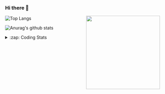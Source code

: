 ### Hi there 👋

<!--
**tao8687/tao8687** is a ✨ _special_ ✨ repository because its `README.md` (this file) appears on your GitHub profile.

Here are some ideas to get you started:

- 🔭 I’m currently working on ...
- 🌱 I’m currently learning ...
- 👯 I’m looking to collaborate on ...
- 🤔 I’m looking for help with ...
- 💬 Ask me about ...
- 📫 How to reach me: ...
- 😄 Pronouns: ...
- ⚡ Fun fact: ...
-->

<img align='right' src="https://media.giphy.com/media/M9gbBd9nbDrOTu1Mqx/giphy.gif" width="240">

  
![Top Langs](https://github-readme-stats.vercel.app/api/top-langs/?username=tao8687&layout=compact&title_color=23238E&text_color=A67D3D)

![Anurag's github stats](https://github-readme-stats.vercel.app/api?username=tao8687&show_icons=true&&text_color=A67D3D&title_color=23238E&show_icons=false&count_private=true&hide=stars)

<details>
  <summary>:zap: Coding Stats</summary>
  <br>
    
<!--START_SECTION:waka-->

```text
From: 03 March 2023 - To: 10 March 2023

C++        6 hrs 25 mins   ████████████▒░░░░░░░░░░░░   49.63 %
Makefile   1 hr 53 mins    ███▓░░░░░░░░░░░░░░░░░░░░░   14.63 %
C          1 hr 26 mins    ██▓░░░░░░░░░░░░░░░░░░░░░░   11.18 %
Bash       1 hr 7 mins     ██▒░░░░░░░░░░░░░░░░░░░░░░   08.73 %
Markdown   55 mins         █▓░░░░░░░░░░░░░░░░░░░░░░░   07.16 %
Python     41 mins         █▒░░░░░░░░░░░░░░░░░░░░░░░   05.38 %
```

<!--END_SECTION:waka-->
</details>
